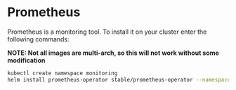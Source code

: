 # Prometheus

Prometheus is a monitoring tool.  To install it on your cluster enter the following commands:

**NOTE: Not all images are multi-arch, so this will not work without some modification**

```bash
kubectl create namespace monitoring
helm install prometheus-operator stable/prometheus-operator --namespace monitoring
```
